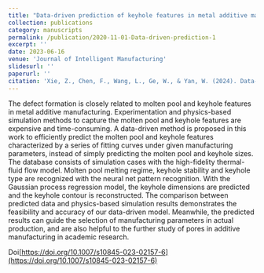 ```yaml
---
title: "Data-driven prediction of keyhole features in metal additive manufacturing based on physics-based simulation"
collection: publications
category: manuscripts
permalink: /publication/2020-11-01-Data-driven-prediction-1
excerpt: ''
date: 2023-06-16
venue: 'Journal of Intelligent Manufacturing'
slidesurl: ''
paperurl: ''
citation: 'Xie, Z., Chen, F., Wang, L., Ge, W., & Yan, W. (2024). Data-driven prediction of keyhole features in metal additive manufacturing based on physics-based simulation. Journal of Intelligent Manufacturing, 35(5), 2313-2326.'
---
```


The defect formation is closely related to molten pool and keyhole features in metal additive manufacturing. Experimentation and physics-based simulation methods to capture the molten pool and keyhole features are expensive and time-consuming. A data-driven method is proposed in this work to efficiently predict the molten pool and keyhole features characterized by a series of fitting curves under given manufacturing parameters, instead of simply predicting the molten pool and keyhole sizes. The database consists of simulation cases with the high-fidelity thermal-fluid flow model. Molten pool melting regime, keyhole stability and keyhole type are recognized with the neural net pattern recognition. With the Gaussian process regression model, the keyhole dimensions are predicted and the keyhole contour is reconstructed. The comparison between predicted data and physics-based simulation results demonstrates the feasibility and accuracy of our data-driven model. Meanwhile, the predicted results can guide the selection of manufacturing parameters in actual production, and are also helpful to the further study of pores in additive manufacturing in academic research.

Doi[https://doi.org/10.1007/s10845-023-02157-6](https://doi.org/10.1007/s10845-023-02157-6)
